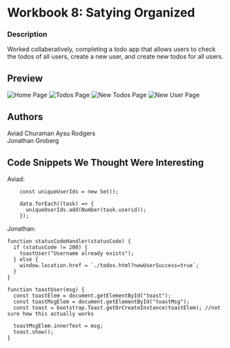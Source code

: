 # Workbook 8: Satying Organized


### Description

Worked collaberatively, completing a todo app that allows users to check the todos of all users, create a new user, and create new todos for all users.

## Preview

![Home Page](./frontend/images/home.png)
![Todos Page](./frontend/images/todo.png)
![New Todos Page](./frontend/images/new-todo.png)
![New User Page](./frontend/images/new-user.png)

## Authors

Aviad Churaman 
Aysu Rodgers  
Jonathan Groberg  


## Code Snippets We Thought Were Interesting

Aviad:
```
    const uniqueUserIds = new Set();

    data.forEach((task) => {
      uniqueUserIds.add(Number(task.userid));
    });
```

Jonathan:
```
function statusCodeHandler(statusCode) {
  if (statusCode != 200) {
    toastUser("Username already exists");
  } else {
    window.location.href = `./todos.html?newUserSuccess=true`;
  }
}

function toastUser(msg) {
  const toastElem = document.getElementById("toast");
  const toastMsgElem = document.getElementById("toastMsg");
  const toast = bootstrap.Toast.getOrCreateInstance(toastElem); //not sure how this actually works

  toastMsgElem.innerText = msg;
  toast.show();
}
```